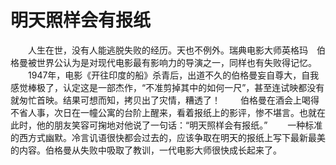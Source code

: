 # 明天照样会有报纸
　　人生在世，没有人能逃脱失败的经历。天也不例外。瑞典电影大师英格玛　伯格曼被世界公认为是对现代电影最有影响力的导演之一，同样也有失败得记忆。 
　　1947年，电影《开往印度的船》杀青后，出道不久的伯格曼妄自尊大，自我感觉棒极了，认定这是一部杰作，“不准剪掉其中的如何一尺”，甚至连试映都没有就匆忙首映。结果可想而知，拷贝出了灾情，糟透了！ 
　　伯格曼在酒会上喝得不省人事，次日在一幢公寓的台阶上醒来，看着报纸上的影评，惨不堪言。也就在此时，他的朋友笑容可掬地对他说了一句话：“明天照样会有报纸。” 
　　一种标准的西方式幽默。冷言讥语很快都会过去的，应该争取在明天的报纸上写下最新最美的内容。伯格曼从失败中吸取了教训，一代电影大师很快成长起来了。
 